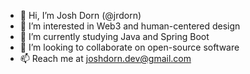 - 👋 Hi, I’m Josh Dorn (@jrdorn)
- 👀 I’m interested in Web3 and human-centered design
- 🌱 I’m currently studying Java and Spring Boot
- 💞️ I’m looking to collaborate on open-source software
- 📫 Reach me at joshdorn.dev@gmail.com
